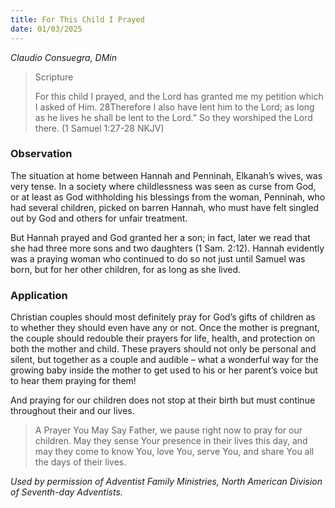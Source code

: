 ```yaml
---
title: For This Child I Prayed
date: 01/03/2025
---
```


_Claudio Consuegra, DMin_

> <p>Scripture</p>
> For this child I prayed, and the Lord has granted me my petition which I asked of Him. 28Therefore I also have lent him to the Lord; as long as he lives he shall be lent to the Lord.” So they worshiped the Lord there. (1 Samuel 1:27-28 NKJV)

### Observation

The situation at home between Hannah and Penninah, Elkanah’s wives, was very tense. In a society where childlessness was seen as curse from God, or at least as God withholding his blessings from the woman, Penninah, who had several children, picked on barren Hannah, who must have felt singled out by God and others for unfair treatment.

But Hannah prayed and God granted her a son; in fact, later we read that she had three more sons and two daughters (1 Sam. 2:12). Hannah evidently was a praying woman who continued to do so not just until Samuel was born, but for her other children, for as long as she lived.

### Application

Christian couples should most definitely pray for God’s gifts of children as to whether they should even have any or not. Once the mother is pregnant, the couple should redouble their prayers for life, health, and protection on both the mother and child. These prayers should not only be personal and silent, but together as a couple and audible – what a wonderful way for the growing baby inside the mother to get used to his or her parent’s voice but to hear them praying for them!

And praying for our children does not stop at their birth but must continue throughout their and our lives.

> <callout>A Prayer You May Say</callout>
> Father, we pause right now to pray for our children. May they sense Your presence in their lives this day, and may they come to know You, love You, serve You, and share You all the days of their lives.

_Used by permission of Adventist Family Ministries, North American Division of Seventh-day Adventists._